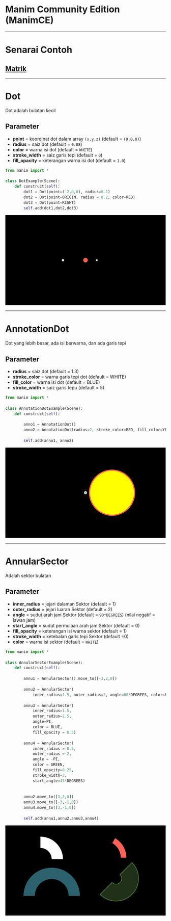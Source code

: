 # Manim Community Edition (ManimCE)

___

# Senarai Contoh
## [**Matrik**](matrix.md)
___

# Dot
Dot adalah bulatan kecil

## Parameter
- **point** = koordinat dot dalam array `(x,y,z)` (default = `(0,0,0)`)
- **radius** = saiz dot (default = `0.08`)
- **color** = warna isi dot (default = `WHITE`)
- **stroke_width** = saiz garis tepi (default = `0`)
- **fill_opacity** = keterangan warna isi dot (default = `1.0`)

```python
from manim import *

class DotExample(Scene):
    def construct(self):
        dot1 = Dot(point=(-2,0,0), radius=0.1)
        dot2 = Dot(point=ORIGIN, radius = 0.2, color=RED)
        dot3 = Dot(point=RIGHT)
        self.add(dot1,dot2,dot3)
```
![Contoh Dot](image/DotExample_ManimCE_v0.15.2.png)

___

# AnnotationDot
Dot yang lebih besar, ada isi berwarna, dan ada garis tepi

## Parameter
- **radius** = saiz dot (default = 1.3)
- **stroke_color** = warna garis tepi dot (default = WHITE)
- **fill_color** = warna isi dot (default = BLUE)
- **stroke_width** = saiz garis tepu (default = 5)

```python
from manim import *

class AnnotationDotExample(Scene):
    def construct(self):

        anno1 = AnnotationDot()
        anno2 = AnnotationDot(radius=2, stroke_color=RED, fill_color=YELLOW, stroke_width=10).next_to(anno1,RIGHT)

        self.add(anno1, anno2)
```
![AnnotationDot](image/AnnotationDotExample_ManimCE_v0.15.2.png)

___

# AnnularSector
Adalah sektor bulatan

## Parameter
- **inner_radius** = jejari dalaman Sektor (default = 1)
- **outer_radius** = jejari luaran Sektor (default = 2)
- **angle** = sudut arah jam Sektor (default = `90*DEGREES`) (nilai negatif = lawan jam)
- **start_angle** = sudut permulaan arah jam Sektor (default = 0)
- **fill_opacity** = keterangan isi warna sektor (default = 1)
- **stroke_width** = ketebalan garis tepi Sektor (default =0)
- **color** = warna isi sektor (default = `WHITE`)


```python
from manim import *

class AnnularSectorExample(Scene):
    def construct(self):

        annu1 = AnnularSector().move_to([-3,2,0])

        annu2 = AnnularSector(
            inner_radius=1.5, outer_radius=2, angle=60*DEGREES, color=RED)

        annu3 = AnnularSector(
            inner_radius=1.5, 
            outer_radius=2.5, 
            angle=PI, 
            color = BLUE, 
            fill_opacity = 0.5)

        annu4 = AnnularSector(
            inner_radius = 0.5, 
            outer_radius = 2, 
            angle = -PI, 
            color = GREEN, 
            fill_opacity=0.25,
            stroke_width=3,
            start_angle=45*DEGREES)
        

        annu2.move_to([3,2,0])
        annu3.move_to([-3,-1,0])
        annu4.move_to([3,-1,0])

        self.add(annu1,annu2,annu3,annu4)
```

![AnnularSector](image/AnnularSectorExample_ManimCE_v0.15.2.png)
